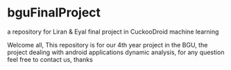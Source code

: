 # bguFinalProject
a repository for Liran &amp; Eyal final project in CuckooDroid machine learning

Welcome all,
This repository is for our 4th year project in the BGU, the project dealing with android applications dynamic analysis,
for any question feel free to contact us,
thanks
